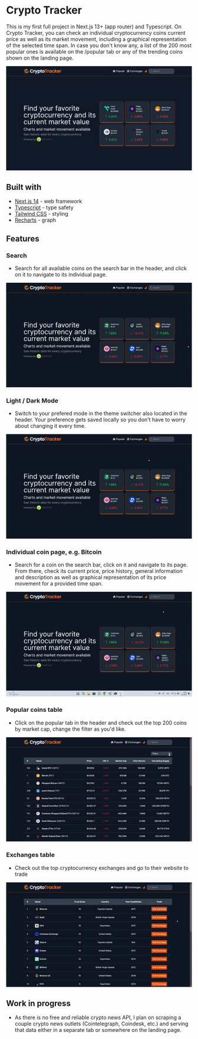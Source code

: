 # Crypto Tracker

This is my first full project in Next.js 13+ (app router) and Typescript. On Crypto Tracker, you can check an individual cryptocurrency coins current price as well as its market movement, including a graphical representation of the selected time span. In case you don't know any, a list of the 200 most popular ones is available on the /popular tab or any of the trending coins shown on the landing page.

![Landing page](/public/assets/readme/crypto.png)

## Built with

- [Next.js 14](https://nextjs.org/) - web framework
- [Typescript](https://www.typescriptlang.org/) - type safety
- [Tailwind CSS](https://tailwindcss.com/) - styling
- [Recharts](https://recharts.org/en-US/) - graph

## Features

### Search

- Search for all available coins on the search bar in the header, and click on it to navigate to its individual page.

![Search functionality](/public/assets/readme//search.gif)

### Light / Dark Mode

- Switch to your prefered mode in the theme switcher also located in the header. Your preference gets saved locally so you don't have to worry about changing it every time.

![Theme switcher](/public/assets/readme//theme.gif)

### Individual coin page, e.g. Bitcoin

- Search for a coin on the search bar, click on it and navigate to its page. From there, check its current price, price history, general information and description as well as graphical representation of its price movement for a provided time span.

![Coin page](/public/assets/readme//coin.gif)

### Popular coins table

- Click on the popular tab in the header and check out the top 200 coins by market cap, change the filter as you'd like.

![Popular table](/public/assets/readme//popular.gif)

### Exchanges table

- Check out the top cryptocurrency exchanges and go to their website to trade

![Exchange table](/public/assets/readme//exchanges.gif)

## Work in progress

- As there is no free and reliable crypto news API, I plan on scraping a couple crypto news outlets (Cointelegraph, Coindesk, etc.) and serving that data either in a separate tab or somewhere on the landing page.
